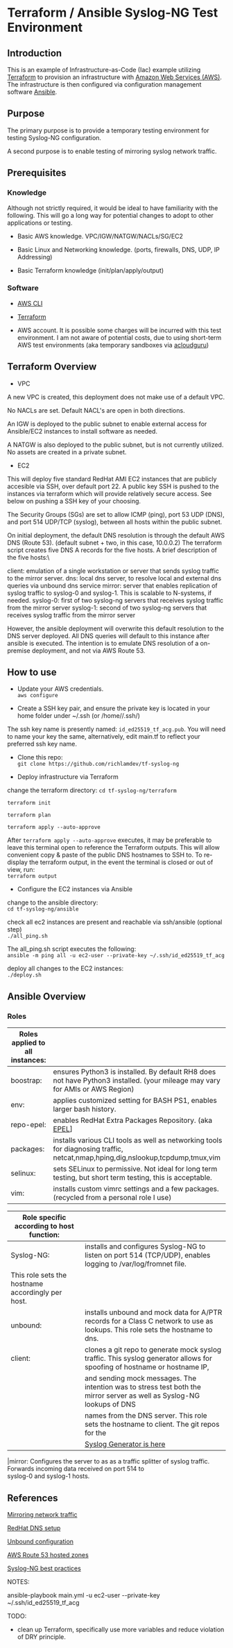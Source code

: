 # Terraform / Ansible Syslog-NG Test Environment

## Introduction

This is an example of Infrastructure-as-Code (Iac) example utilizing [Terraform](https://www.terraform.io/)
to provision an infrastructure with [Amazon Web Services (AWS)](https://aws.amazon.com/).
The infrastructure is then configured via configuration management software [Ansible](https://www.ansible.com/).

## Purpose

The primary purpose is to provide a temporary testing environment for testing Syslog-NG configuration.

A second purpose is to enable testing of mirroring syslog network traffic.

## Prerequisites

### Knowledge

Although not strictly required, it would be ideal to have familiarity with the following.
This will go a long way for potential changes to adopt to other applications or testing.

* Basic AWS knowledge.  VPC/IGW/NATGW/NACLs/SG/EC2

* Basic Linux and Networking knowledge. (ports, firewalls, DNS, UDP, IP Addressing)

* Basic Terraform knowledge (init/plan/apply/output)

### Software

* [AWS CLI](https://docs.aws.amazon.com/cli/latest/userguide/getting-started-install.html)

* [Terraform](https://www.terraform.io/downloads)

* AWS account.  It is possible some charges will be incurred with this test environment.
I am not aware of potential costs, due to using short-term AWS test environments (aka temporary
sandboxes via [acloudguru](https://acloudguru.com/))

## Terraform Overview

* VPC

A new VPC is created, this deployment does not make use of a default VPC.

No NACLs are set.  Default NACL's are open in both directions.

An IGW is deployed to the public subnet to enable external access for Ansible/EC2 instances to install software as needed.

A NATGW is also deployed to the public subnet, but is not currently utilized.  No assets are created in a private subnet.


* EC2

This will deploy five standard RedHat AMI EC2 instances that are publicly accesible via SSH, over default port 22.  A public key SSH
is pushed to the instances via terraform which will provide relatively secure access.  See below on pushing a SSH
key of your choosing.

The Security Groups (SGs) are set to allow ICMP (ping), port 53 UDP (DNS), and port 514 UDP/TCP (syslog), between all
hosts within the public subnet.

On initial deployment, the default DNS resolution is through the default AWS DNS (Route 53).  (default subnet + two, in this case, 10.0.0.2)
The terraform script creates five DNS A records for the five hosts.  A brief description of the five hosts:\

client:    emulation of a single workstation or server that sends syslog traffic to the mirror server.
dns:       local dns server, to resolve local and external dns queries via unbound dns service
mirror:    server that enables replication of syslog traffic to syslog-0 and syslog-1.  This is scalable to N-systems, if needed.
syslog-0:  first of two syslog-ng servers that receives syslog traffic from the mirror server
syslog-1:  second of two syslog-ng servers that receives syslog traffic from the mirror server

However, the ansible deployment will overwrite this default resolution to the DNS server deployed.  All DNS queries will default to
this instance after ansible is executed.  The intention is to emulate DNS resolution of a on-premise deployment, and not via AWS Route 53.


## How to use

* Update your AWS credentials.\
```aws configure```

* Create a SSH key pair, and ensure the private key is located in your home folder under ~/.ssh (or /home/<your-username>/.ssh/)

The ssh key name is presently named: `id_ed25519_tf_acg.pub`.  You will need to name your key the same, alternatively, edit main.tf
to reflect your preferred ssh key name.


* Clone this repo:\
```git clone https://github.com/richlamdev/tf-syslog-ng```

* Deploy infrastructure via Terraform

change the terraform directory:
```cd tf-syslog-ng/terraform```

```terraform init```

```terraform plan```

```terraform apply --auto-approve```

After ```terraform apply --auto-approve``` executes, it may be preferable to leave this terminal open to reference the Terraform outputs.
This will allow convenient copy & paste of the public DNS hostnames to SSH to.
To re-display the terraform output, in the event the terminal is closed or out of view, run:\
```terraform output```


* Configure the EC2 instances via Ansible

change to the ansible directory:\
```cd tf-syslog-ng/ansible```

check all ec2 instances are present and reachable via ssh/ansible (optional step)\
```./all_ping.sh```

The all_ping.sh script executes the following:\
```ansible -m ping all -u ec2-user --private-key ~/.ssh/id_ed25519_tf_acg```

deploy all changes to the EC2 instances:\
```./deploy.sh```

## Ansible Overview

### Roles

|Roles applied to all instances:     |     |
| ---------------------------------- | --- |
|boostrap:                           |ensures Python3 is installed.  By default RH8 does not have Python3 installed.  (your mileage may vary for AMIs or AWS Region)|
|env:                                |applies customized setting for BASH PS1, enables larger bash history.|
|repo-epel:                          |enables RedHat Extra Packages Repository. (aka [EPEL](https://www.redhat.com/en/blog/whats-epel-and-how-do-i-use-it)]|
|packages:                           |installs various CLI tools as well as networking tools for diagnosing traffic, netcat,nmap,hping,dig,nslookup,tcpdump,tmux,vim|
|selinux:                            |sets SELinux to permissive.  Not ideal for long term testing, but short term testing, this is acceptable.|
|vim:                                |installs custom vimrc settings and a few packages.  (recycled from a personal role I use)|





|Role specific according to host function: |     |
| --------------------------------------   | --- |
|Syslog-NG:  |installs and configures Syslog-NG to listen on port 514 (TCP/UDP), enables logging to /var/log/fromnet file.<br>
              This role sets the hostname accordingly per host.|
|unbound:    |installs unbound and mock data for A/PTR records for a Class C network to use as lookups. This role sets the hostname to dns.|
|client:     |clones a git repo to generate mock syslog traffic.  This syslog generator allows for spoofing of hostname or hostname IP,|
|            |and sending mock messages.  The intention was to stress test both the mirror server as well as Syslog-NG lookups of DNS|
|            |names from the DNS server.  This role sets the hostname to client.  The git repos for the|
|            |[Syslog Generator is here](https://github.com/richlamdev/syslog-generator-1)|

|mirror:     Configures the server to as as a traffic splitter of syslog traffic.  Forwards incoming data received on port 514 to\
            syslog-0 and syslog-1 hosts.




## References

[Mirroring network traffic](https://superuser.com/questions/1593995/iptables-nftables-forward-udp-data-to-multiple-targets)

[RedHat DNS setup](https://www.redhat.com/sysadmin/forwarding-dns-2)

[Unbound configuration](https://calomel.org/unbound_dns.html)

[AWS Route 53 hosted zones](https://docs.aws.amazon.com/Route53/latest/DeveloperGuide/hosted-zones-working-with.html)

[Syslog-NG best practices](https://www.syslog-ng.com/technical-documents/doc/syslog-ng-open-source-edition/3.26/administration-guide/94)



NOTES:


ansible-playbook main.yml -u ec2-user --private-key ~/.ssh/id_ed25519_tf_acg


TODO:

- clean up Terraform, specifically use more variables and reduce violation of DRY principle.
